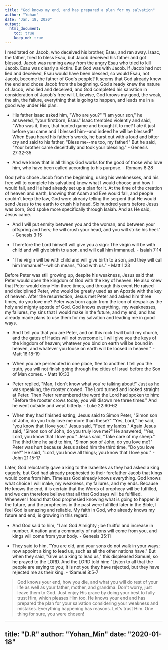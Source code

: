 ```yaml
---
title: "God knows my end, and has prepared a plan for my salvation"
author: "Yohan"
date: "Jan. 18, 2020"
output:
  html_document:
    toc: true
    keep_md: true
---
```


<style type="text/css">

body, td {
  font-size: 14px;
}
</style>



I meditated on Jacob, who deceived his brother, Esau, and ran away. Isaac, the father, tried to bless Esau, but Jacob deceived his father and got blessed. Jacob was running away from the angry Esau who tried to kill Jacob. Esau was clearly a victim. But God was with Jacob. If Jacob had not lied and deceived, Esau would have been blessed, so would Esau, not Jacob, become the father of God's people? It seems that God already knew the end and chose Jacob from the beginning. God already knew the nature of Jacob, who lied and deceived, and God completed his salvation in consideration of Jacob's free will. Likewise, God knows my good, the weak, the sin, the failure, everything that is going to happen, and leads me in a good way under His plan. 

- His father Isaac asked him, "Who are you?" "I am your son," he answered, "your firstborn, Esau." Isaac trembled violently and said, "Who was it, then, that hunted game and brought it to me? I ate it just before you came and I blessed him--and indeed he will be blessed!" When Esau heard his father's words, he burst out with a loud and bitter cry and said to his father, "Bless me--me too, my father!" But he said, "Your brother came deceitfully and took your blessing." - Genesis 27:32-35

- And we know that in all things God works for the good of those who love him, who have been called according to his purpose. - Romans 8:28


God (who chose Jacob from the beginning, using his weaknesses, and his free will to complete his salvation) knew what I would choose and how I would fail, and He had already set up a plan for it. At the time of the creation of heaven and earth, knowing that Adam and Eve would fall, and people couldn't keep the law, God were already telling the serpent that He would send Jesus to the earth to crush his head. Six hundred years before Jesus was born, God spoke more specifically through Isaiah. And as He said, Jesus came. 

- And I will put enmity between you and the woman, and between your offspring and hers; he will crush your head, and you will strike his heel." - Genesis 3:15

- Therefore the Lord himself will give you a sign: The virgin will be with child and will give birth to a son, and will call him Immanuel. - Isaiah 7:14

- "The virgin will be with child and will give birth to a son, and they will call him Immanuel"--which means, "God with us." - Matt 1:23


Before Peter was still growing up, despite his weakness, Jesus said that Peter would open the kingdom of God with the key of heaven. He also knew that Peter would deny Him three times, and through this event He raised and disciplined Peter, who would be greatly used as an Apostle with the key of heaven. After the resurrection, Jesus met Peter and asked him three times, do you love me? Peter was born again from the icon of despair as the holy and mighty apostle of God. God knows everything,  my weaknesses, my failures, my sins that I would make in the future, and my end, and has already made plans to use them for my salvation and leading me in good ways. 

- And I tell you that you are Peter, and on this rock I will build my church, and the gates of Hades will not overcome it. I will give you the keys of the kingdom of heaven; whatever you bind on earth will be bound in heaven, and whatever you loose on earth will be loosed in heaven." - Matt 16:18-19

- When you are persecuted in one place, flee to another. I tell you the truth, you will not finish going through the cities of Israel before the Son of Man comes. - Matt 10:33

- Peter replied, "Man, I don't know what you're talking about!" Just as he was speaking, the rooster crowed. The Lord turned and looked straight at Peter. Then Peter remembered the word the Lord had spoken to him: "Before the rooster crows today, you will disown me three times." And he went outside and wept bitterly. - Luke 22:60-62

- When they had finished eating, Jesus said to Simon Peter, "Simon son of John, do you truly love me more than these?" "Yes, Lord," he said, "you know that I love you." Jesus said, "Feed my lambs." Again Jesus said, "Simon son of John, do you truly love me?" He answered, "Yes, Lord, you know that I love you." Jesus said, "Take care of my sheep." The third time he said to him, "Simon son of John, do you love me?" Peter was hurt because Jesus asked him the third time, "Do you love me?" He said, "Lord, you know all things; you know that I love you." - John 21:15-17


Later, God reluctantly gave a king to the Israelites as they had asked a king eagerly, but God had already prophesied to their forefather Jacob that kings would come from him. Timeless God already knows everything. God knows what choice I will make, my weakness, my failures, and my ends. Because He knows the end, it is certain that the Words of prophecy will be fulfilled, and we can therefore believe that all that God says will be fulfilled. Whenever I found that God prophesied knowing what is going to happen in the future, and the prophecies in the past were fulfilled later in the Bible, I feel God is amazing and reliable. My faith in God, who already knows my future and end, is growing in this regard.

- And God said to him, "I am God Almighty ; be fruitful and increase in number. A nation and a community of nations will come from you, and kings will come from your body. - Genesis 35:11

- They said to him, "You are old, and your sons do not walk in your ways; now appoint a king to lead us, such as all the other nations have." But when they said, "Give us a king to lead us," this displeased Samuel; so he prayed to the LORD. And the LORD told him: "Listen to all that the people are saying to you; it is not you they have rejected, but they have rejected me as their king. - 1Samuel 8:5-7

> God knows your end, how you die, and what you will do rest of your life as well as your father, mother, and grandma. Don't worry, just leave them to God. Just enjoy His grace by  doing your best to fully trust Him, which pleases Him too. He knows your end and has prepared the plan for your salvation considering your weakness and mistakes. Everything happening has reasons. Let's trust Him. One thing for sure, you were chosen! 

---
title: "D.R"
author: "Yohan_Min"
date: "2020-01-18"
---
